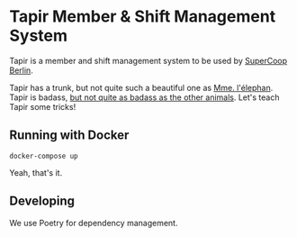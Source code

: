 # Tapir Member & Shift Management System

Tapir is a member and shift management system to be used by [SuperCoop Berlin](https://supercoop.de).

Tapir has a trunk, but not quite such a beautiful one as 
[Mme. l'élephan](https://github.com/elefan-grenoble/gestion-compte). Tapir is badass,
[but not quite as badass as the other
animals](https://www.youtube.com/watch?v=zJm6nDnR2SE). Let's teach Tapir some tricks!

## Running with Docker

    docker-compose up

Yeah, that's it.

## Developing

We use Poetry for dependency management.
